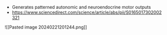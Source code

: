 - Generates patterned autonomic and neuroendocrine motor outputs
- https://www.sciencedirect.com/science/article/abs/pii/S0165017302002321

![[Pasted image 20240221201244.png]]